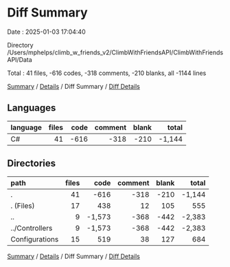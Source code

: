 # Diff Summary

Date : 2025-01-03 17:04:40

Directory /Users/mphelps/climb_w_friends_v2/ClimbWithFriendsAPI/ClimbWithFriendsAPI/Data

Total : 41 files, -616 codes, -318 comments, -210 blanks, all -1144 lines

[Summary](results.md) / [Details](details.md) / Diff Summary / [Diff Details](diff-details.md)

## Languages

| language | files | code | comment | blank |  total |
| :------- | ----: | ---: | ------: | ----: | -----: |
| C#       |    41 | -616 |    -318 |  -210 | -1,144 |

## Directories

| path           | files |   code | comment | blank |  total |
| :------------- | ----: | -----: | ------: | ----: | -----: |
| .              |    41 |   -616 |    -318 |  -210 | -1,144 |
| . (Files)      |    17 |    438 |      12 |   105 |    555 |
| ..             |     9 | -1,573 |    -368 |  -442 | -2,383 |
| ../Controllers |     9 | -1,573 |    -368 |  -442 | -2,383 |
| Configurations |    15 |    519 |      38 |   127 |    684 |

[Summary](results.md) / [Details](details.md) / Diff Summary / [Diff Details](diff-details.md)
